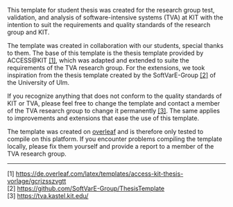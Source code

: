 This template for student thesis was created for the research group test, validation, and analysis of software-intensive systems (TVA) at KIT with the intention to suit the requirements and quality standards of the research group and KIT. 

The template was created in collaboration with our students, special thanks to them. 
The base of this template is the thesis template provided by ACCESS@KIT [[1]](https://de.overleaf.com/latex/templates/access-kit-thesis-vorlage/gcrjzsszvgtt), which was adapted and extended to suite the requirements of the TVA research group. 
For the extensions, we took inspiration from the thesis template created by the SoftVarE-Group [[2]](https://github.com/SoftVarE-Group/ThesisTemplate) of the University of Ulm. 

If you recognize anything that does not conform to the quality standards of KIT or TVA, please feel free to change the template and contact a member of the TVA research group to change it permanently [[3]](https://tva.kastel.kit.edu/). 
The same applies to improvements and extensions that ease the use of this template. 

The template was created on [overleaf](https://www.overleaf.com/project) and is therefore only tested to compile on this platform. If you encounter problems compiling the template locally, please fix them yourself and provide a report to a member of the TVA research group.

----------------------------------------------------------------------------------------
[1] https://de.overleaf.com/latex/templates/access-kit-thesis-vorlage/gcrjzsszvgtt <br>
[2] https://github.com/SoftVarE-Group/ThesisTemplate <br>
[3] https://tva.kastel.kit.edu/ <br>